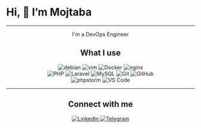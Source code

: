 
<h1>  Hi, 👋 I’m Mojtaba </h1>

---

<p align="center">
I'm  a  DevOps Engineer
</p>
<h2 align="center">What I use</h2>

<p align="center">
 <img src="https://img.shields.io/badge/-debian-ff4d4d?style=for-the-badge&logo=debian&logoColor=white" alt="debian">
    <img src="https://img.shields.io/badge/-Vim-2db92d?style=for-the-badge&logo=vim&logoColor=white" alt="vim">
    <img src="https://img.shields.io/badge/-Docker-200080?style=for-the-badge&logo=docker&logoColor=white" alt="Docker">
    <img src="https://img.shields.io/badge/-nginx-0f3e0f?style=for-the-badge&logo=nginx&logoColor=white" alt="nginx">
     <br/>
    <img src="https://img.shields.io/badge/-PHP-777BB4?style=for-the-badge&logo=php&logoColor=white" alt="PHP">
    <img src="https://img.shields.io/badge/-Laravel-FF2D20?style=for-the-badge&logo=laravel&logoColor=white" alt="Laravel">
    <img src="https://img.shields.io/badge/-MySQL-4479A1?style=for-the-badge&logo=mysql&logoColor=white" alt="MySQL">
    <img src="https://img.shields.io/badge/-Git-F05032?style=for-the-badge&logo=git&logoColor=white" alt="Git">
    <img src="https://img.shields.io/badge/-Github-181717?style=for-the-badge&logo=github&logoColor=white" alt="GitHub">
 <br />
    <img src="https://img.shields.io/badge/-phpstorm-9900cc?style=for-the-badge&logo=phpstorm&logoColor=white" alt="phpstorm">
    <img src="https://img.shields.io/badge/-VS_Code-007ACC?style=for-the-badge&logo=visual-studio-code&logoColor=white" alt="VS Code">
    </p>
</p>

---

<h2 align="center">Connect with me</h2>
<p align="center">
  <a href="https://www.linkedin.com/in/mojtaba-ahmadi-666285b5" target="_blank">
        <img src="https://img.shields.io/badge/-LinkedIn-0077B5?logo=linkedin&logoColor=white&style=for-the-badge" alt="LinkedIn">
  </a>
  <a href="https://t.me/Rsdeveloper" target="_blank">
        <img src="https://img.shields.io/badge/-Telegram-2CA5E0?logo=telegram&logoColor=white&style=for-the-badge" alt="Telegram">
  </a>
</p>
